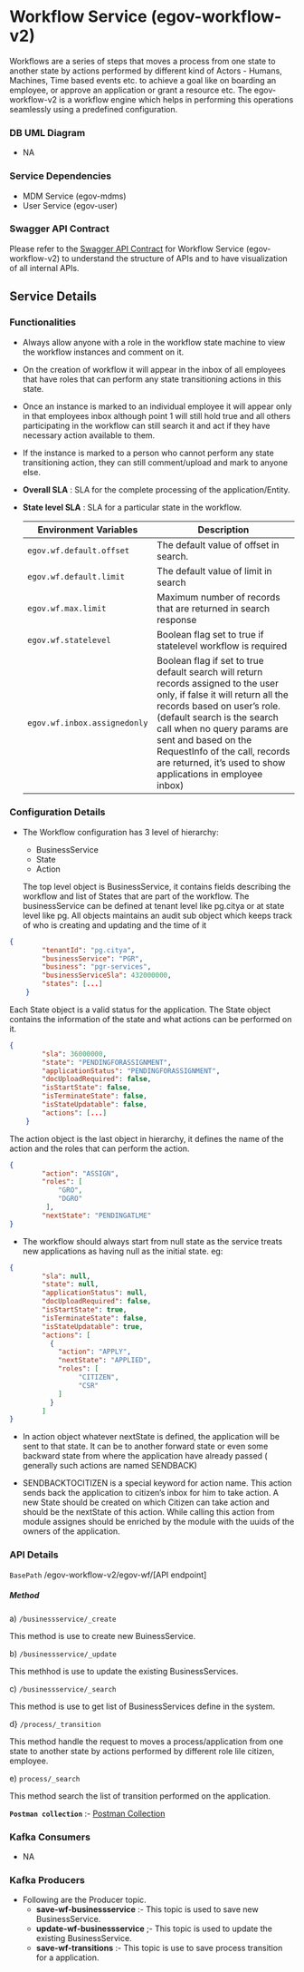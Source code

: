 # Workflow Service (egov-workflow-v2)

Workflows are a series of steps that moves a process from one state to another state by actions performed by different kind of Actors - Humans, Machines, Time based events etc. to achieve a goal like on boarding an employee, or approve an application or grant a resource etc. The egov-workflow-v2 is a workflow engine which helps in performing this operations seamlessly using a predefined configuration. 

### DB UML Diagram

- NA

### Service Dependencies
- MDM Service (egov-mdms)
- User Service (egov-user)

### Swagger API Contract

Please refer to the [Swagger API Contract](https://editor.swagger.io/?url=https://raw.githubusercontent.com/upyog/UPYOG/master/core-services/docs/worfklow-2.0.yml#!/) for Workflow Service (egov-workflow-v2) to understand the structure of APIs and to have visualization of all internal APIs.


## Service Details

### Functionalities
- Always allow anyone with a role in the workflow state machine to view the workflow instances and comment on it.

- On the creation of workflow it will appear in the inbox of all employees that have roles that can perform any state transitioning actions in this state. 

- Once an instance is marked to an individual employee it will appear only in that employees inbox although point 1 will still hold true and all others participating in the workflow can still search it and act if they have necessary action available to them.

- If the instance is marked to a person who cannot perform any state transitioning action, they can still comment/upload and mark to anyone else.

- **Overall SLA** : SLA for the complete processing of the application/Entity.

- **State level SLA** : SLA for a particular state in the workflow.

    | Environment Variables                     | Description                                                       |
    | ----------------------------------------- | ------------------------------------------------------------------|
    | `egov.wf.default.offset`                  | The default value of offset in search.                            | 
    | `egov.wf.default.limit`                   | The default value of limit in search                              | 
    | `egov.wf.max.limit`                       | Maximum number of records that are returned in search response    |
    | `egov.wf.statelevel`                      | Boolean flag set to true if statelevel workflow is required       |
    | `egov.wf.inbox.assignedonly`              | Boolean flag if set to true default search will return records assigned to the user only, if false it will return all the records based on user’s role. (default search is the search call when no query params are sent and based on the RequestInfo of the call, records are returned, it’s used to show applications in employee inbox) |

### Configuration Details

- The Workflow configuration has 3 level of hierarchy: 
   -  BusinessService
   -  State
   -  Action
   
    The top level object is BusinessService, it contains fields describing the workflow and list of States that are part of the workflow. The businessService can be defined at tenant level like pg.citya or at state level like pg.  All objects maintains an audit sub object which keeps track of who is creating and updating and the time of it
```json
{
        "tenantId": "pg.citya",
        "businessService": "PGR",
        "business": "pgr-services",
        "businessServiceSla": 432000000,
        "states": [...]
    }
```

   Each State object is a valid status for the application. The State object contains the information of the state and what actions can be performed on it.
```json
{
        "sla": 36000000,
        "state": "PENDINGFORASSIGNMENT",
        "applicationStatus": "PENDINGFORASSIGNMENT",
        "docUploadRequired": false,
        "isStartState": false,
        "isTerminateState": false,
        "isStateUpdatable": false,
        "actions": [...]
    }
```

The action object is the last object in hierarchy, it defines the name of the action and the roles that can perform the action.
```json
{
        "action": "ASSIGN",
        "roles": [
            "GRO",
            "DGRO"
         ],
        "nextState": "PENDINGATLME"
}
```
- The workflow should always start from null state as the service treats new applications as having null as the initial state. eg:
```json
{
        "sla": null,
        "state": null,
        "applicationStatus": null,
        "docUploadRequired": false,
        "isStartState": true,
        "isTerminateState": false,
        "isStateUpdatable": true,
        "actions": [
          {
            "action": "APPLY",
            "nextState": "APPLIED",
            "roles": [
                 "CITIZEN",
                 "CSR"
            ]
          }
        ]
}
```
- In action object whatever nextState is defined, the application will be sent to that state. It can be to another forward state or even some backward state from where the application have already passed
( generally such actions are named SENDBACK)

- SENDBACKTOCITIZEN is a special keyword for action name. This action sends back the application to citizen’s inbox for him to take action. A new State should be created on which Citizen can take action and should be the nextState of this action. While calling this action from module assignes should be enriched by the module with the uuids of the owners of the application.


### API Details

`BasePath` /egov-workflow-v2/egov-wf/[API endpoint]

##### Method
a) `/businessservice/_create`

This method is use to create new BuinessService.
    
b) `/businessservice/_update`

This methhod is use to update the existing BusinessServices.

c) `/businessservice/_search`

This method is use to get list of BusinessServices define in the system.

d} `/process/_transition`

This method handle the request to moves a process/application from one state to another state by actions performed by different role lile citizen, employee.

e) `process/_search`

This method search the list of transition performed on the application.

**`Postman collection`** :- [Postman Collection](https://api.postman.com/collections/23419225-458f052c-e18c-43ad-a35d-eb74015a8298?access_key=PMAT-01GQEZREV0XJ9D1MSMTBS4J8RV)


### Kafka Consumers

- NA

### Kafka Producers

- Following are the Producer topic.
    - **save-wf-businessservice** :- This topic is used to save new BusinessService.
    - **update-wf-businessservice** ;- This topic is used to update the existing BusinessService.
    - **save-wf-transitions** :- This topic is use to save process transition for a application.
